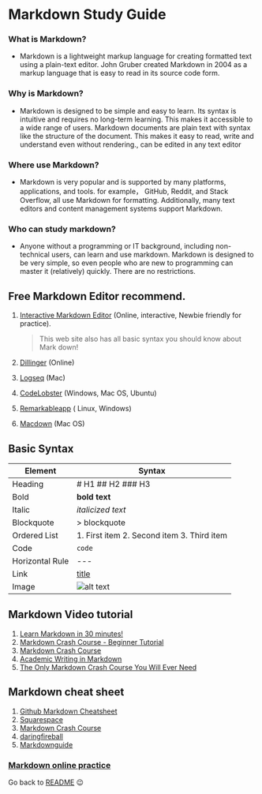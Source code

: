 # Markdown Study Guide

### What is Markdown? 
* Markdown is a lightweight markup language for creating formatted text using a plain-text editor. John Gruber created Markdown in 2004 as a markup language that is easy to read in its source code form.

### Why is Markdown?
* Markdown is designed to be simple and easy to learn. Its syntax is intuitive and requires no long-term learning. This makes it accessible to a wide range of users. Markdown documents are plain text with syntax like the structure of the document. This makes it easy to read, write and understand even without rendering., can be edited in any text editor

### Where use Markdown?
* Markdown is very popular and is supported by many platforms, applications, and tools. for example， GitHub, Reddit, and Stack Overflow, all use Markdown for formatting. Additionally, many text editors and content management systems support Markdown.

### Who can study markdown?
* Anyone without a programming or IT background, including non-technical users, can learn and use markdown. Markdown is designed to be very simple, so even people who are new to programming can master it (relatively) quickly. There are no restrictions.

## Free Markdown Editor recommend.

1. [Interactive Markdown Editor]( https://blog.webdevsimplified.com/2023-06/markdown-crash-course/#interactive-markdown-editor)  (Online, interactive, Newbie friendly for practice).
   >This web site also has all basic syntax you should know about Mark down!


3. [Dillinger](https://dillinger.io/) (Online)

4. [Logseq](https://logseq.com/) (Mac)

5. [CodeLobster](https://www.codelobster.com/download.html)
 (Windows, Mac OS, Ubuntu)

6. [Remarkableapp](https://remarkableapp.github.io/) ( Linux, Windows)

7. [Macdown](https://macdown.uranusjr.com/) (Mac OS)


## Basic Syntax

| Element | Syntax |
| ------ | ----------- |
| Heading   | # H1 ## H2 ### H3 |
| Bold    |  **bold text**  |
| Italic    | 	*italicized text* |
|Blockquote  |	> blockquote|
|Ordered List |	1. First item  2. Second item 3. Third item|
|Code	| `code`|
| Horizontal Rule |	---|
|Link |	[title](https://www.example.com)|
|Image	| ![alt text](image.jpg)|


## Markdown Video tutorial 
1. [Learn Markdown in 30 minutes!](https://www.youtube.com/watch?v=bTVIMt3XllM)
2. [Markdown Crash Course - Beginner Tutorial](https://www.youtube.com/watch?v=34_dRW42kYI)
3. [Markdown Crash Course](https://www.youtube.com/watch?v=HUBNt18RFbo)
4. [Academic Writing in Markdown](https://www.youtube.com/watch?v=hpAJMSS8pvs)
5. [The Only Markdown Crash Course You Will Ever Need](https://www.youtube.com/watch?v=_PPWWRV6gbA)

## Markdown cheat sheet
1. [Github Markdown Cheatsheet](https://github.com/adam-p/markdown-here/wiki/Markdown-Cheatsheet)
2. [Squarespace](https://support.squarespace.com/hc/en-us/articles/206543587-Markdown-cheat-sheet)
3. [Markdown Crash Course](https://blog.webdevsimplified.com/2023-06/markdown-crash-course/#interactive-markdown-editor)
4. [daringfireball](https://daringfireball.net/projects/markdown/)
5. [Markdownguide](https://www.markdownguide.org/cheat-sheet/)
### [Markdown online practice](https://www.markdowntutorial.com/)

Go back to [README](README.md) :wink:
